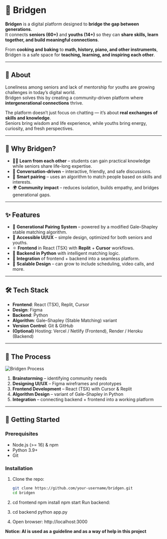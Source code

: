 # 🌉 Bridgen

**Bridgen** is a digital platform designed to **bridge the gap between generations**.  
It connects **seniors (60+)** and **youths (14+)** so they can **share skills, learn together, and build meaningful connections**.  

From **cooking and baking** to **math, history, piano, and other instruments**, Bridgen is a safe space for **teaching, learning, and inspiring each other**.

---

## 📖 About
Loneliness among seniors and lack of mentorship for youths are growing challenges in today’s digital world.  
Bridgen solves this by creating a community-driven platform where **intergenerational connections** thrive.  

The platform doesn’t just focus on chatting — it’s about **real exchanges of skills and knowledge**.  
Seniors bring wisdom and life experience, while youths bring energy, curiosity, and fresh perspectives.

---

## 🌟 Why Bridgen?
- 🧑‍🏫 **Learn from each other** – students can gain practical knowledge while seniors share life-long expertise.  
- 💬 **Conversation-driven** – interactive, friendly, and safe discussions.  
- 🤝 **Smart pairing** – uses an algorithm to match people based on skills and interests.  
- 🌍 **Community impact** – reduces isolation, builds empathy, and bridges generational gaps.  

---

## ✨ Features
- 🔗 **Generational Pairing System** – powered by a modified Gale–Shapley stable matching algorithm.  
- 🎨 **Accessible UI/UX** – simple design, optimized for both seniors and youths.  
- ⚛️ **Frontend** in React (TSX) with **Replit** + **Cursor** workflows.  
- 🐍 **Backend in Python** with intelligent matching logic.  
- 💾 **Integration** of frontend + backend into a seamless platform.  
- 📱 **Scalable Design** – can grow to include scheduling, video calls, and more.  

---

## 🛠️ Tech Stack
- **Frontend**: React (TSX), Replit, Cursor  
- **Design**: Figma  
- **Backend**: Python  
- **Algorithm**: Gale–Shapley (Stable Matching) variant  
- **Version Control**: Git & GitHub  
- **(Optional)** Hosting: Vercel / Netlify (Frontend), Render / Heroku (Backend)  

---

## 🧩 The Process
![Bridgen Process](./process.png)

1. **Brainstorming** – identifying community needs  
2. **Designing UI/UX** – Figma wireframes and prototypes  
3. **Frontend Development** – React (TSX) with Cursor & Replit  
4. **Algorithm Design** – variant of Gale–Shapley in Python  
5. **Integration** – connecting backend + frontend into a working platform  

---

## 🚀 Getting Started

### Prerequisites
- Node.js (>= 16) & npm  
- Python 3.9+  
- Git  

### Installation
1. Clone the repo:
   ```bash
   git clone https://github.com/your-username/bridgen.git
   cd bridgen
   
2. cd frontend
npm install
npm start
Run backend:

3. cd backend
python app.py

4. Open browser:
http://localhost:3000

**Notice: AI is used as a guideline and as a way of help in this project**
